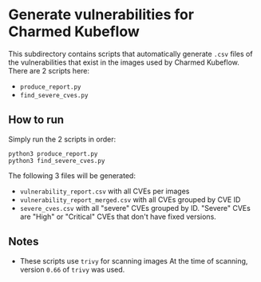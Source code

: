 # Generate vulnerabilities for Charmed Kubeflow

This subdirectory contains scripts that automatically generate `.csv` files of the vulnerabilities that exist in the images used by Charmed Kubeflow. There are 2 scripts here:
- `produce_report.py` 
- `find_severe_cves.py`

## How to run

Simply run the 2 scripts in order:

```shell
python3 produce_report.py
python3 find_severe_cves.py
```

The following 3 files will be generated:
- `vulnerability_report.csv` with all CVEs per images
- `vulnerability_report_merged.csv` with all CVEs grouped by CVE ID
- `severe_cves.csv` with all "severe" CVEs grouped by ID. "Severe" CVEs are "High" or "Critical" CVEs that don't have fixed versions.

## Notes

- These scripts use `trivy` for scanning images  At the time of scanning, version `0.66` of `trivy` was used.
